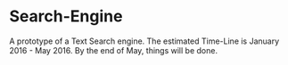 # Search-Engine
A prototype of a Text Search engine. 
The estimated Time-Line is January 2016 - May 2016. By the end of May, things will be done.
